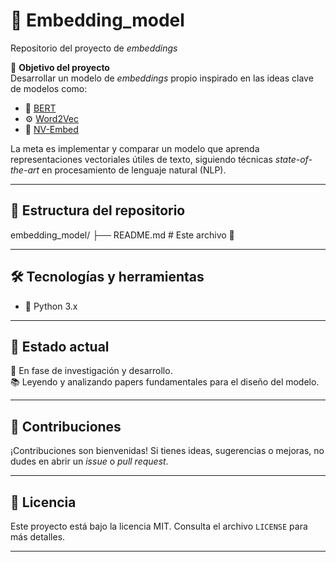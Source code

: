 # 🧠 Embedding_model

Repositorio del proyecto de *embeddings*

🚀 **Objetivo del proyecto**  
Desarrollar un modelo de *embeddings* propio inspirado en las ideas clave de modelos como:  
- 📄 [BERT](https://arxiv.org/abs/1810.04805)  
- ⚙️ [Word2Vec](https://arxiv.org/abs/1301.3781)  
- 🧬 [NV-Embed](https://arxiv.org/abs/2405.17428)

La meta es implementar y comparar un modelo que aprenda representaciones vectoriales útiles de texto, siguiendo técnicas *state-of-the-art* en procesamiento de lenguaje natural (NLP).

---

## 📁 Estructura del repositorio

embedding_model/
├── README.md # Este archivo 📝

---

## 🛠️ Tecnologías y herramientas

- 🐍 Python 3.x  

---

## 📌 Estado actual

🔧 En fase de investigación y desarrollo.  
📚 Leyendo y analizando papers fundamentales para el diseño del modelo.

---

## 🤝 Contribuciones

¡Contribuciones son bienvenidas! Si tienes ideas, sugerencias o mejoras, no dudes en abrir un *issue* o *pull request*.

---

## 📜 Licencia

Este proyecto está bajo la licencia MIT. Consulta el archivo `LICENSE` para más detalles.

---
